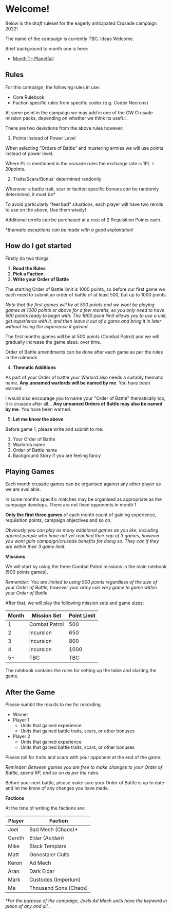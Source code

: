 # Welcome!

Below is the *draft* ruleset for the eagerly anticipated Crusade campaign 2022!

The name of the campaign is currently TBC. Ideas Welcome.

Brief background to month one is here:

- [Month 1 - Planetfall](/month-1.md)

## Rules

For this campaign, the following rules in use:

- Core Rulebook
- Faction specific rules from specific codex (e.g. Codex Necrons)

At some point in the campaign we may add in one of the GW Crusade mission packs, depending on whether we think its useful.

There are two deviations from the above rules however:

1. Points instead of Power Level

When selecting "Orders of Battle" and mustering armies we will use points instead of power level.

Where PL is mentioned in the crusade rules the exchange rate is 1PL = 20points.

2. Traits/Scars/Bonus' determined randomly

Whenever a battle trait, scar or faciton specific bonues _can_ be randomly determined, it must be*

To avoid particularly "feel bad" situations, each player will have two rerolls to use on the above, Use them wisely!

Additional rerolls can be purchased at a cost of 2 Requisition Points each.

**thematic exceptions can be made with a good explanation!*

How do I get started
---

Firstly do two things:

1) **Read the Rules**
2) **Pick a Faction**
3) **Write your Order of Battle**

The starting Order of Battle limit is 1000 points, so before our first game we each need to submit an order of battle of at least 500, but up to 1000 points.

*Note that the first games will be at 500 points and we wont be playing games at 1000 points or above for a few months, so you only need to have 500 points ready to begin with. The 1000 point limit allows you to use a unit, get experience with it, and then leave it out of a game and bring it in later without losing the experience it gained.*

The first months games will be at 500 points (Combat Patrol) and we will gradually increase the game sizes. over time.

Order of Battle amendments can be done after each game as per the rules in the rulebook.

4) **Thematic Additions**

As part of your Order of battle your Warlord also needs a suitably thematic name. **Any unnamed warlords will be named by me**. You have been warned.

I would also encourage you to name your "Order of Battle" thematically too, it is crusade after all... **Any unnamed Orders of Battle may also be named by me**. You have been warned.

5) **Let me know the above**

Before game 1, please write and submit to me:

1) Your Order of Battle
2) Warlords name
3) Order of Battle name
4) Background Story if you are feeling fancy


Playing Games
---

Each month crusade games can be organised against any other player as we are available. 

In some months specific matches may be organised as appropriate as the campaign develops. There are not fixed opponents in month 1.

**Only the first three games** of each month count of gaining experience, requisition points, campaign objectives and so on. 

*Obviously you can play as many additional games as you like, including against people who have not yet reached their cap of 3 games, however *you* wont gain campaign/crusade benefits for doing so. They can if they are within their 3 game limit.*

**Missions**

We will start by using the three Combat Patrol missions in the main rulebook (500 points games). 

*Remember: You are limited to using 500 points regardless of the size of your Order of Battle, however your army can vary game to game within your Order of Battle*

After that, we will play the following mission sets and game sizes:

| Month  | Mission Set | Point Limit |
| ------------- | ------------- | ------------- |
| 1  | Combat Patrol  | 500 |
| 2  | Incursion  | 650  | 
| 3  | Incursion  | 800 |
| 4  | Incursion  | 1000 |
| 5+ | TBC | TBC |

The rulebook contains the rules for setting up the table and starting the game.

## After the Game

Please sumbit the results to me for recording

- Winner
- Player 1
  - Units that gained experience
  - Units that gained battle traits, scars, or other bonuses
- Player 2
  - Units that gained experience
  - Units that gained battle traits, scars, or other bonuses

Please roll for traits and scars with your opponent at the end of the game.

*Reminder: Between games you are free to make changes to your Order of Battle, spend RP, and so on as per the rules.*

Before your next battle, please make sure your Order of Battle is up to date and let me know of any changes you have made.

**Factions**

At the time of writing the factions are:

| Player  | Faction |
| --- | --- |
| Joel | Bad Mech (Chaos)* |
| Gareth | Eldar (Aeldari) |
| Mike | Black Templars |
| Matt | Genestaler Cults |
| Keron | Ad Mech |
| Aran | Dark Eldar |
| Mark | Custodes (Imperium) |
| Me | Thousand Sons (Chaos) |

**For the purpose of the campaign, Joels Ad Mech units have the <Chaos> keyword in place of any and all <Imperium>.*

